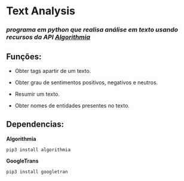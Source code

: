 # Text Analysis
### _programa em python que realisa análise em texto usando recursos da API [Algorithmia](https://algorithmia.com)_

## Funções:

- Obter tags apartir de um texto.

- Obter grau de sentimentos positivos, negativos e neutros.

- Resumir um texto.

- Obter nomes de entidades presentes no texto.

## Dependencias:

**Algorithmia**
```
pip3 install algorithmia
```
**GoogleTrans**
```
pip3 install googletran
```